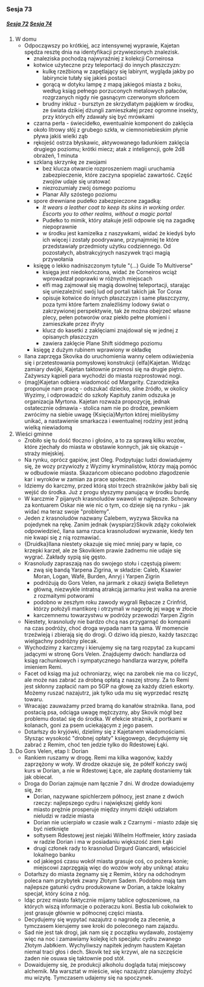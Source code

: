 ### Sesja 73
##### [Sesja 72](#sesja-072) [Sesja 74](#sesja-074)
1. W domu
    - Odpocząwszy po krótkiej, acz intensywnej wyprawie, Kajetan spędza resztę dnia na identyfikacji przywiezionych znalezisk.
        - znaleziska pochodzą najwyraźniej z kolekcji Corneirosa
        - kotwice użyteczne przy teleportacji do innych płaszczyzn:
            - kulkę rzeźbioną w zapętlający się labirynt, wygląda jakby po labiryncie tułały się jakieś postaci
            - gorącą w dotyku lampę z mapą jakiegoś miasta z boku, według ksiąg pełnego porzuconych metalowych pałaców, rozgrzanych nigdy nie gasnącym czerwonym słońcem
            - brudny inkluz - bursztyn ze skrzydlatym pająkiem w środku, ze świata dzikiej dżungli zamieszkałej przez ogromne insekty, przy których elfy zdawały się być mrówkami
        - czarna perła - świecidełko, ewentualnie komponent do zaklęcia
        - około litrowy słój z grubego szkła, w ciemnoniebieskim płynie pływa jakiś wielki ząb
        - rękojeść ostrza błyskawic, aktywowanego ładunkiem zaklęcia drugiego poziomu; krótki miecz; atak z inteligencji, gołe 2d8 obrażeń, 1 minuta
        - szklaną skrzynkę ze zwojami
            - bez klucza otwarcie rozproszeniem magii uruchamia zabezpieczenie, które zaczyna spopielać zawartość. Część zwojów udaje się uratować
            - niezrozumiały zwój ósmego poziomu
            - Planar Ally szóstego poziomu
        - spore drewniane pudełko zabezpieczone zagadką:
            - _It wears a leather coat to keep its skins in working order. Escorts you to other realms, without a magic portal_
            - Pudełko to mimik, który atakuje jeśli odpowie się na zagadkę niepoprawnie
            - w środku jest kamizelka z naszywkami, widać że kiedyś było ich więcej i zostały poodrywane, przynajmniej te które przedstawiały przedmioty użytku codziennego. Od pozostałych, abstrakcyjnych naszywek trąci magią przywołania
        - księgę o lekko nadniszczonym tytule "(...) Guide To Multiverse"
            - księga jest niedokończona, widać że Corneiros wciąż wprowadzał poprawki w różnych miejscach
            - elfi mag zajmował się magią dowolnej teleportacji, starając się uniezależnić swój lud od portali takich jak Tor Corax
            - opisuje kotwice do innych płaszczyzn i same płaszczyzny, poza tymi które fartem znaleźliśmy lodowy świat o zakrzywionej perspektywie, tak że można obejrzeć własne plecy, pełen potworów oraz piekło pełne płomieni i zamieszkałe przez ifryty
            - klucz do kasetki z zaklęciami znajdował się w jednej z opisanych płaszczyzn
            - zawiera zaklęcie Plane Shift siódmego poziomu
        - księgę z dużym rubinem wprawiony w okładkę
    - Ilana zaprzęga Skovika do uruchomienia wanny celem odświeżenia się i przetestowania pomysłowej konstrukcji {elfa}Kajetan. Widząc zamiary dwójki, Kajetan taktownie przenosi się na drugie piętro. Zażywszy kąpieli para wychodzi do miasta rozprostować nogi.
    - {mag}Kajetan odbiera wiadomość od Margarity. Czarodziejka proponuje nam pracę - odszukać dziecko, silne źródło, w okolicy Wyzimy, i odprowadzić do szkoły Kapituły zanim odszuka je organizacja Myrtona. Kajetan rozważa propozycję, jednak ostatecznie odmawia - stolica nam nie po drodze, pewnikiem zwrócimy na siebie uwagę {Księcia}Myrton której mielibyśmy unikać, a nastawienie smarkacza i ewentualnej rodziny jest jedną wielką niewiadomą
2. Wieści gminne
    - Zrobiło się tu dość tłoczno i głośno, a to za sprawą kilku wozów, które zjechały do miasta w obstawie konnych, jak się okazuje - straży miejskiej.
    - Na rynku, oprócz gapiów, jest Oleg. Podpytując ludzi dowiadujemy się, że wozy przywiozły z Wyzimy kryminalistów, którzy mają pomóc w odbudowie miasta. Skazańcom obiecano podobno złagodzenie kar i wyroków w zamian za prace społeczne.
    - Idziemy do karczmy, przed którą stoi trzech strażników jakby bali się wejść do środka. Już z progu słyszymy panującą w środku burdę.
    - W karczmie 7 pijanych krasnoludów swawoli w najlepsze. Schowany za kontuarem Oskar nie wie nic o tym, co dzieje się na rynku - jak widać ma teraz swoje "problemy".
    - Jeden z krasnoludów nazwany Calebem, wyzywa Skovika na pojedynek na rękę. Zanim jednak {wyspiarz}Skovik zdąży cokolwiek odpowiedzieć, Ilana sama rzuca krasnoludowi wyzwanie, kiedy ten nie kwapi się z nią rozmawiać.
    - {Druidka}Ilana niestety okazuje się mieć mniej pary w łapie, co krzepki karzeł, ale ze Skovikiem prawie żadnemu nie udaje się wygrać. Zakłady sypią się gęsto.
    - Krasnoludy zapraszają nas do swojego stołu i częstują piwem:
        - zwą się bandą Yarpena Zigrina, w składzie: Caleb, Ksawier Moran, Logan, Wafé, Burden, Anryj i Yarpen Zigrin
        - podróżują do Gors Velen, na jarmark z okazji święta Belleteyn
        - główną, niezwykle intratną atrakcją jarmarku jest walka na arenie z rozmaitymi potworami
        - podobno w zeszłym roku zawody wygrali Rębacze z Crinfrid, którzy położyli mantikorę i otrzymali w nagordę jej wagę w złocie
        - karczemnemu towarzystwu w podróży przewodzi Yarpen Zigrin
    - Niestety, krasnoludy nie bardzo chcą nas przygarnąć do kompanii na czas podróży, choć droga wypada nam ta sama. W momencie trzeźwieją i zbierają się do drogi. O dziwo idą pieszo, każdy taszcząc wielgachny podróżny plecak.
    - Wychodzimy z karczmy i kierujemy się na targ rozpytać za kupcami jadącymi w stronę Gors Velen. Znajdujemy dwóch: handlarza od ksiąg rachunkowych i sympatycznego handlarza warzyw, półelfa imieniem Remi.
    - Facet od ksiąg ma już ochroniarzy, więc na zarobek nie ma co liczyć, ale może nas zabrać za drobną opłatą z naszej strony. Za to Remi jest skłonny zapłacić nam po 5GP na głowę za każdy dzień eskorty. Możemy ruszać nazajutrz, jak tylko uda mu się wyprzedać resztę towaru.
    - Wracając zauważamy przed bramą do kanałów strażnika. Ilana, pod postacią psa, odciąga uwagę mężczyzny, aby Skovik mógł bez problemu dostać się do środka. W efekcie strażnik, z portkami w kolanach, goni za psem uciekającym z jego pasem.
    - Dotarłszy do kryjówki, dzielimy się z Kajetanem wiadomościami. Słysząc wysokość "drobnej opłaty" księgowego, decydujemy się zabrać z Remim, choć ten jedzie tylko do Rdestowej Łąki.
3. Do Gors Velen, etap I: Dorian
    - Rankiem ruszamy w drogę. Remi ma kilka wagonów, każdy zaprzężony w woły. W drodze okazuje się, że półelf kończy swój kurs w Dorian, a nie w Rdestowej Łące, ale zapłatę dostaniemy tak jak obiecał.
    - Droga do Dorian zajmuje nam łącznie 7 dni. W drodze dowiadujemy się, że:
        - Dorian, nazywane spichlerzem północy, jest znane z dwóch rzeczy: najlepszego cydru i największej giełdy koni
        - miasto prężnie prosperuje między innymi dzięki udziałom nieludzi w radzie miasta
        - Dorian nie ucierpiało w czasie walk z Czarnymi - miasto zdaje się być nietknięte
        - sołtysem Rdestowej jest niejaki Wilhelm Hoffmeier, który zasiada w radzie Dorian i ma w posiadaniu większość ziem Łąki
        - drugi członek rady to krasnolud Dirgurd Giancardi, właściciel lokalnego banku
        - od jakiegoś czasu wokół miasta grasuje coś, co pożera konie; miejscowi zaprzęgają więc do wozów woły aby uniknąć ataku
    - Dotarłszy do miasta żegnamy się z Remim, który na odchodnym poleca nam przybytek zwany Złotym Sadem. Podobno mają tam najlepsze gatunki cydru produkowane w Dorian, a także lokalny specjał, który ścina z nóg.
    - Idąc przez miasto faktycznie mijamy tablice ogłoszeniowe, na których wiszą informacje o pożeraczu koni. Bestia lub cokolwiek to jest grasuje głównie w północnej części miasta.
    - Decydujemy się wypytać nazajutrz o nagrodę za zlecenie, a tymczasem kierujemy swe kroki do poleconego nam zajazdu.
    - Sad nie jest tak drogi, jak nam się z początku wydawało, zostajemy więc na noc i zamawiamy kolejkę ich specjału: cydru zwanego Złotym Jabłkiem. Wychyliwszy napitek jednym haustem Kajetan niemal traci głos i dech. Skovik też się krzywi, ale na szczęście żaden nie osuwa się taktownie pod stół.
    - Dowaidujemy się, że produkcji alkoholu dogląda tutaj miejscowy alchemik. Ma warsztat w mieście, więc nazajutrz planujemy złożyć mu wizytę. Tymczasem udajemy się na spoczynek.
